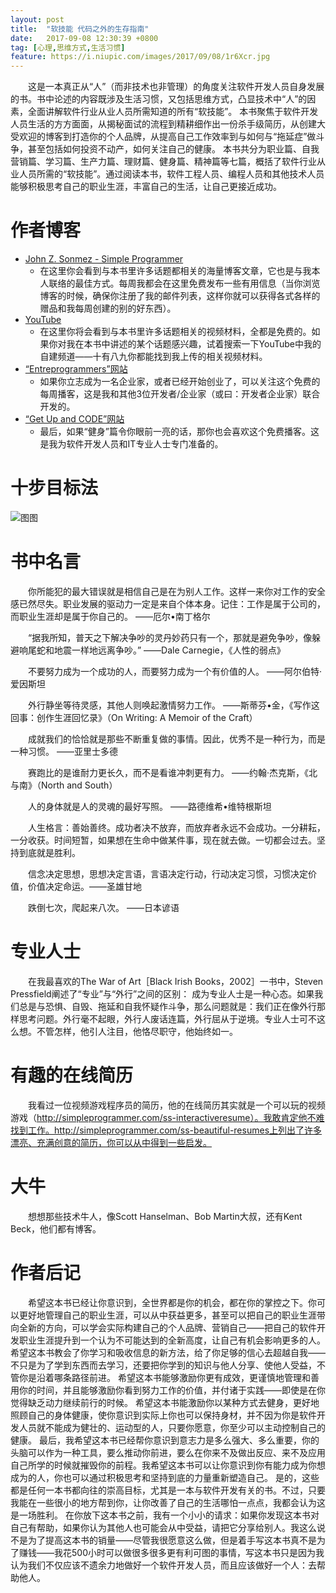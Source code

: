 ```yaml
---
layout: post
title:  "软技能 代码之外的生存指南"
date:   2017-09-08 12:30:39 +0800
tag: [心理,思维方式,生活习惯]
feature: https://i.niupic.com/images/2017/09/08/1r6Xcr.jpg
---
```


　　这是一本真正从“人”（而非技术也非管理）的角度关注软件开发人员自身发展的书。书中论述的内容既涉及生活习惯，又包括思维方式，凸显技术中“人”的因素，全面讲解软件行业从业人员所需知道的所有“软技能”。 本书聚焦于软件开发人员生活的方方面面，从揭秘面试的流程到精耕细作出一份杀手级简历，从创建大受欢迎的博客到打造你的个人品牌，从提高自己工作效率到与如何与“拖延症”做斗争，甚至包括如何投资不动产，如何关注自己的健康。 本书共分为职业篇、自我营销篇、学习篇、生产力篇、理财篇、健身篇、精神篇等七篇，概括了软件行业从业人员所需的“软技能”。通过阅读本书，软件工程人员、编程人员和其他技术人员能够积极思考自己的职业生涯，丰富自己的生活，让自己更接近成功。

# 作者博客

 - [John Z. Sonmez - Simple Programmer](http://simpleprogrammer.com/)
 	- 在这里你会看到与本书里许多话题都相关的海量博客文章，它也是与我本人联络的最佳方式。每周我都会在这里免费发布一些有用信息（当你浏览博客的时候，确保你注册了我的邮件列表，这样你就可以获得各式各样的赠品和我每周创建的别的好东西）。
 - [YouTube](http://youtube.com/jsonmez)
 	- 在这里你将会看到与本书里许多话题相关的视频材料，全都是免费的。如果你对我在本书中讲述的某个话题感兴趣，试着搜索一下YouTube中我的自建频道——十有八九你都能找到我上传的相关视频材料。
 - [“Entreprogrammers”网站](http://entreprogrammers.com/)
 	- 如果你立志成为一名企业家，或者已经开始创业了，可以关注这个免费的每周播客，这是我和其他3位开发者/企业家（或曰：开发者企业家）联合开发的。
 - [“Get Up and CODE”网站](http://getupandcode.com/)
 	- 最后，如果“健身”篇令你眼前一亮的话，那你也会喜欢这个免费播客。这是我为软件开发人员和IT专业人士专门准备的。

# 十步目标法

![图图](https://i.niupic.com/images/2017/09/08/gQg6Lk.png)

# 书中名言

　　你所能犯的最大错误就是相信自己是在为别人工作。这样一来你对工作的安全感已然尽失。职业发展的驱动力一定是来自个体本身。记住：工作是属于公司的，而职业生涯却是属于你自己的。 ——厄尔•南丁格尔

　　“据我所知，普天之下解决争吵的灵丹妙药只有一个，那就是避免争吵，像躲避响尾蛇和地震一样地远离争吵。” ——Dale Carnegie，《人性的弱点》

　　不要努力成为一个成功的人，而要努力成为一个有价值的人。 ——阿尔伯特·爱因斯坦

　　外行静坐等待灵感，其他人则唤起激情努力工作。 ——斯蒂芬•金，《写作这回事：创作生涯回忆录》（On Writing: A Memoir of the Craft）

　　成就我们的恰恰就是那些不断重复做的事情。因此，优秀不是一种行为，而是一种习惯。 ——亚里士多德

　　赛跑比的是谁耐力更长久，而不是看谁冲刺更有力。 ——约翰·杰克斯，《北与南》（North and South）

　　人的身体就是人的灵魂的最好写照。 ——路德维希•维特根斯坦

　　人生格言：善始善终。成功者决不放弃，而放弃者永远不会成功。一分耕耘，一分收获。时间短暂，如果想在生命中做某件事，现在就去做。一切都会过去。坚持到底就是胜利。

　　信念决定思想，思想决定言语，言语决定行动，行动决定习惯，习惯决定价值，价值决定命运。——圣雄甘地

　　跌倒七次，爬起来八次。 ——日本谚语



# 专业人士

　　在我最喜欢的The War of Art［Black Irish Books，2002］一书中，Steven Pressfield阐述了“专业”与“外行”之间的区别： 成为专业人士是一种心态。如果我们总是与恐惧、自毁、拖延和自我怀疑作斗争，那么问题就是：我们正在像外行那样思考问题。外行毫不起眼，外行人废话连篇，外行屈从于逆境。专业人士可不这么想。不管怎样，他引人注目，他恪尽职守，他始终如一。

# 有趣的在线简历

　　我看过一位视频游戏程序员的简历，他的在线简历其实就是一个可以玩的视频游戏（http://simpleprogrammer.com/ss-interactiveresume）。我敢肯定他不难找到工作。http://simpleprogrammer.com/ss-beautiful-resumes上列出了许多漂亮、充满创意的简历，你可以从中得到一些启发。

# 大牛

　　想想那些技术牛人，像Scott Hanselman、Bob Martin大叔，还有Kent Beck，他们都有博客。

# 作者后记

　　希望这本书已经让你意识到，全世界都是你的机会，都在你的掌控之下。你可以更好地管理自己的职业生涯，可以从中获益更多，甚至可以把自己的职业生涯带向全新的方向，可以学会实际构建自己的个人品牌、营销自己——把自己的软件开发职业生涯提升到一个认为不可能达到的全新高度，让自己有机会影响更多的人。 希望这本书教会了你学习和吸收信息的新方法，给了你足够的信心去超越自我——不只是为了学到东西而去学习，还要把你学到的知识与他人分享、使他人受益，不管你是沿着哪条路径前进。 希望这本书能够激励你更有成效，更谨慎地管理和善用你的时间，并且能够激励你看到努力工作的价值，并付诸于实践——即使是在你觉得缺乏动力继续前行的时候。 希望这本书能激励你以某种方式去健身，更好地照顾自己的身体健康，使你意识到实际上你也可以保持身材，并不因为你是软件开发人员就不能成为健壮的、运动型的人，只要你愿意，你至少可以主动控制自己的健康。 最后，我希望这本书已经帮你意识到意志力是多么强大、多么重要，你的头脑可以作为一种工具，要么推动你前进，要么在你来不及做出反应、来不及应用自己所学的时候就摧毁你的前程。我希望这本书可以让你意识到你有能力成为你想成为的人，你也可以通过积极思考和坚持到底的力量重新塑造自己。 是的，这些都是任何一本书都向往的崇高目标，尤其是一本与软件开发有关的书。不过，只要我能在一些很小的地方帮到你，让你改善了自己的生活哪怕一点点，我都会认为这是一场胜利。 在你放下这本书之前，我有一个小小的请求：如果你发现这本书对自己有帮助，如果你认为其他人也可能会从中受益，请把它分享给别人。我这么说不是为了提高这本书的销量——尽管我很愿意这么做，但是着手写这本书真不是为了赚钱——我花500小时可以做很多很多更有利可图的事情，写这本书只是因为我认为我们不仅应该不遗余力地做好一个软件开发人员，而且应该做好一个人：去帮助他人。
